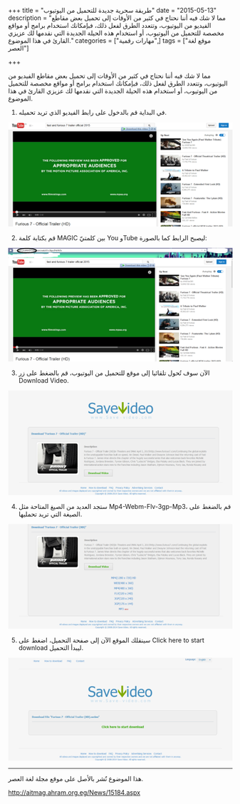 +++
title = "طريقة سحرية جديدة للتحميل من اليوتيوب"
date = "2015-05-13"
description = "مما لا شك فيه أننا نحتاج في كثير من الأوقات إلى تحميل بعض مقاطع الفيديو من اليوتيوب، وتتعدد الطرق لفعل ذلك، فبإمكانك استخدام برامج أو مواقع مخصصة للتحميل من اليوتيوب، أو استخدام هذه الحيلة الجديدة التي نقدمها لك عزيزي القارئ في هذا الموضوع."
categories = ["مهارات رقمية",]
tags = ["موقع لغة العصر"]

+++

مما لا شك فيه أننا نحتاج في كثير من الأوقات إلى تحميل بعض مقاطع الفيديو من اليوتيوب، وتتعدد الطرق لفعل ذلك، فبإمكانك استخدام برامج أو مواقع مخصصة للتحميل من اليوتيوب، أو استخدام هذه الحيلة الجديدة التي نقدمها لك عزيزي القارئ في هذا الموضوع.

1. في البداية قم بالدخول على رابط الفيديو الذي تريد تحميله.

![1](images/2015-635670665113995538-399.png)

2. قم بكتابة كلمة MAGIC بين كلمتيّ You وTube ليصبح الرابط كما بالصورة:

![2](images/2015-635670665601804916-180.png)

3. الآن سوف تُحول تلقائيا إلى موقع للتحميل من اليوتيوب، قم بالضغط على زر Download Video.

![3](thumbnail-2015-635670666232269631-226.png)

4. ستجد العديد من الصيغ المتاحة مثل Mp4-Webm-Flv-3gp-Mp3، قم بالضغط على الصيغة التي تريد تحمليها.

![4](images/2015-635670666465705637-570.png)

5. سينقلك الموقع الآن إلى صفحة التحميل، اضغط على Click here to start download ليبدأ التحميل.

![5](images/2015-635670666696016663-601.png)

---
هذا الموضوع نٌشر باﻷصل على موقع مجلة لغة العصر.

http://aitmag.ahram.org.eg/News/15184.aspx

